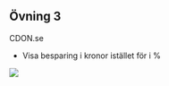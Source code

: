 ##  Övning 3

CDON.se

- Visa besparing i kronor istället för i %

<img src="http://f.cl.ly/items/0H2M2X0H0N2i3U0x3X0O/Image%202015-06-04%20at%2011.07.31%20pm.png" style="border: 0 solid #eee; box-shadow: none; background: none;" />


